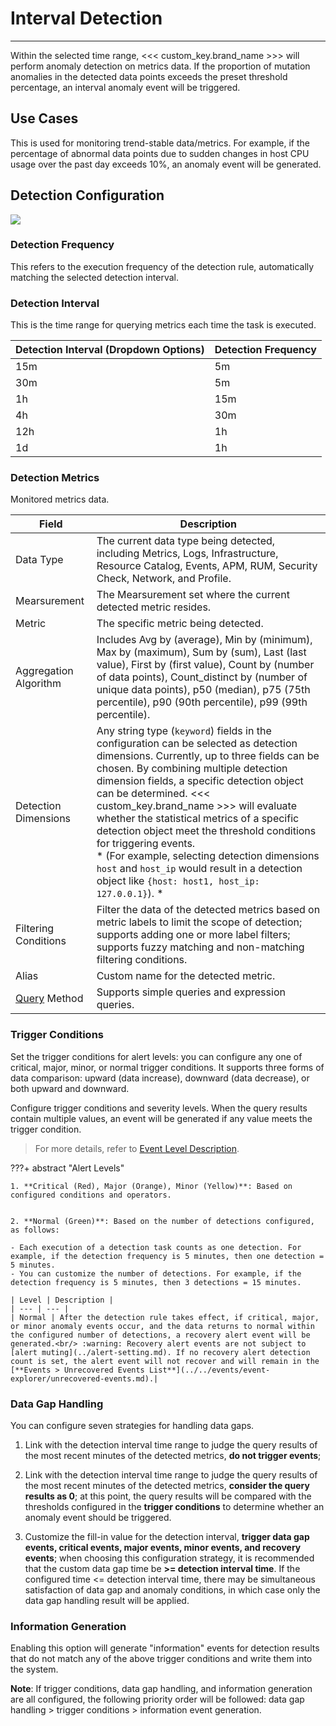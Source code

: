 # Interval Detection
---

Within the selected time range, <<< custom_key.brand_name >>> will perform anomaly detection on metrics data. If the proportion of mutation anomalies in the detected data points exceeds the preset threshold percentage, an interval anomaly event will be triggered.


## Use Cases

This is used for monitoring trend-stable data/metrics. For example, if the percentage of abnormal data points due to sudden changes in host CPU usage over the past day exceeds 10%, an anomaly event will be generated.

## Detection Configuration

![](../img/example03.png)

### Detection Frequency

This refers to the execution frequency of the detection rule, automatically matching the selected detection interval.

### Detection Interval

This is the time range for querying metrics each time the task is executed.

| Detection Interval (Dropdown Options) | Detection Frequency |
| --- | --- |
| 15m | 5m |
| 30m | 5m |
| 1h | 15m |
| 4h | 30m |
| 12h | 1h |
| 1d | 1h |

### Detection Metrics

Monitored metrics data.

| Field | Description |
| --- | --- |
| Data Type | The current data type being detected, including Metrics, Logs, Infrastructure, Resource Catalog, Events, APM, RUM, Security Check, Network, and Profile. |
| Mearsurement | The Mearsurement set where the current detected metric resides. |
| Metric | The specific metric being detected. |
| Aggregation Algorithm | Includes Avg by (average), Min by (minimum), Max by (maximum), Sum by (sum), Last (last value), First by (first value), Count by (number of data points), Count_distinct by (number of unique data points), p50 (median), p75 (75th percentile), p90 (90th percentile), p99 (99th percentile). |
| Detection Dimensions | Any string type (`keyword`) fields in the configuration can be selected as detection dimensions. Currently, up to three fields can be chosen. By combining multiple detection dimension fields, a specific detection object can be determined. <<< custom_key.brand_name >>> will evaluate whether the statistical metrics of a specific detection object meet the threshold conditions for triggering events.<br />* (For example, selecting detection dimensions `host` and `host_ip` would result in a detection object like `{host: host1, host_ip: 127.0.0.1}`). * |
| Filtering Conditions | Filter the data of the detected metrics based on metric labels to limit the scope of detection; supports adding one or more label filters; supports fuzzy matching and non-matching filtering conditions. |
| Alias | Custom name for the detected metric. |
| [Query](../../scene/visual-chart/chart-query.md) Method | Supports simple queries and expression queries. |

### Trigger Conditions

Set the trigger conditions for alert levels: you can configure any one of critical, major, minor, or normal trigger conditions. It supports three forms of data comparison: upward (data increase), downward (data decrease), or both upward and downward.

Configure trigger conditions and severity levels. When the query results contain multiple values, an event will be generated if any value meets the trigger condition.

> For more details, refer to [Event Level Description](event-level-description.md).

???+ abstract "Alert Levels"

    1. **Critical (Red), Major (Orange), Minor (Yellow)**: Based on configured conditions and operators.
  

    2. **Normal (Green)**: Based on the number of detections configured, as follows:

	- Each execution of a detection task counts as one detection. For example, if the detection frequency is 5 minutes, then one detection = 5 minutes.    
	- You can customize the number of detections. For example, if the detection frequency is 5 minutes, then 3 detections = 15 minutes.   

	| Level | Description |
	| --- | --- |
	| Normal | After the detection rule takes effect, if critical, major, or minor anomaly events occur, and the data returns to normal within the configured number of detections, a recovery alert event will be generated.<br/> :warning: Recovery alert events are not subject to [alert muting](../alert-setting.md). If no recovery alert detection count is set, the alert event will not recover and will remain in the [**Events > Unrecovered Events List**](../../events/event-explorer/unrecovered-events.md).|


### Data Gap Handling

You can configure seven strategies for handling data gaps.

1. Link with the detection interval time range to judge the query results of the most recent minutes of the detected metrics, **do not trigger events**;

2. Link with the detection interval time range to judge the query results of the most recent minutes of the detected metrics, **consider the query results as 0**; at this point, the query results will be compared with the thresholds configured in the **trigger conditions** to determine whether an anomaly event should be triggered.

3. Customize the fill-in value for the detection interval, **trigger data gap events, critical events, major events, minor events, and recovery events**; when choosing this configuration strategy, it is recommended that the custom data gap time be **>= detection interval time**. If the configured time <= detection interval time, there may be simultaneous satisfaction of data gap and anomaly conditions, in which case only the data gap handling result will be applied.


### Information Generation

Enabling this option will generate "information" events for detection results that do not match any of the above trigger conditions and write them into the system.


**Note**: If trigger conditions, data gap handling, and information generation are all configured, the following priority order will be followed: data gap handling > trigger conditions > information event generation.